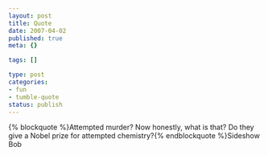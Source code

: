 ```yaml
--- 
layout: post
title: Quote
date: 2007-04-02
published: true
meta: {}

tags: []

type: post
categories: 
- fun
- tumble-quote
status: publish
---
```

{% blockquote %}Attempted murder? Now honestly, what is that? Do they give a Nobel prize for attempted chemistry?{% endblockquote %}Sideshow Bob
